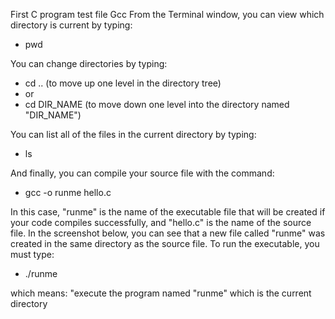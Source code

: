 First C program test file
Gcc 
From the Terminal window, you can view which directory is current by typing:

* pwd

You can change directories by typing:

* cd .. (to move up one level in the directory tree)
* or
* cd DIR_NAME (to move down one level into the directory named "DIR_NAME")

You can list all of the files in the current directory by typing:

* ls

And finally, you can compile your source file with the command:

* gcc -o runme hello.c

In this case, "runme" is the name of the executable file that will be created if your code compiles successfully, and "hello.c" is the name of the source file. In the screenshot below, you can see that a new file called "runme" was created in the same directory as the source file.
To run the executable, you must type:

* ./runme

which means: "execute the program named "runme" which is the current directory

